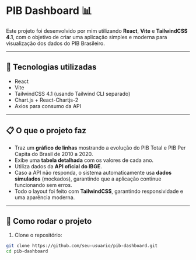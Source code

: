 # PIB Dashboard 📊

Este projeto foi desenvolvido por mim utilizando **React**, **Vite** e **TailwindCSS 4.1**, com o objetivo de criar uma aplicação simples e moderna para visualização dos dados do PIB Brasileiro.

---

## 🚀 Tecnologias utilizadas

- React
- Vite
- TailwindCSS 4.1 (usando Tailwind CLI separado)
- Chart.js + React-Chartjs-2
- Axios para consumo da API

---

## 📋 O que o projeto faz

- Traz um **gráfico de linhas** mostrando a evolução do PIB Total e PIB Per Capita do Brasil de 2010 a 2020.
- Exibe uma **tabela detalhada** com os valores de cada ano.
- Utiliza dados da **API oficial do IBGE**.
- Caso a API não responda, o sistema automaticamente usa **dados simulados** (mockados), garantindo que a aplicação continue funcionando sem erros.
- Todo o layout foi feito com **TailwindCSS**, garantindo responsividade e uma aparência moderna.

---

## 🔧 Como rodar o projeto

1. Clone o repositório:

```bash
git clone https://github.com/seu-usuario/pib-dashboard.git
cd pib-dashboard
